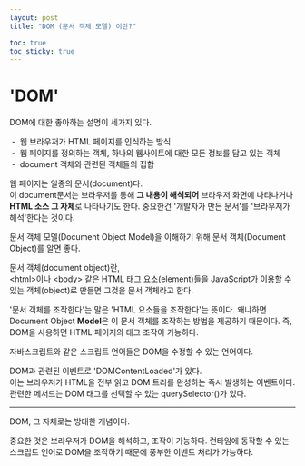 ```yaml
---
layout: post
title: "DOM (문서 객체 모델) 이란?"

toc: true
toc_sticky: true
---
```


# 'DOM'

DOM에 대한 좋아하는 설명이 세가지 있다.

&nbsp;-&nbsp; 웹 브라우저가 HTML 페이지를 인식하는 방식<br>
&nbsp;-&nbsp; 웹 페이지를 정의하는 객체, 하나의 웹사이트에 대한 모든 정보를 담고 있는 객체<br>
&nbsp;-&nbsp; document 객체와 관련된 객체들의 집합<br>

웹 페이지는 일종의 문서(document)다.  
이 document문서는 
브라우저를 통해 **그 내용이 해석되어** 브라우저 화면에 나타나거나 **HTML 소스 그 자체**로 나타나기도 한다. 
중요한건 '개발자가 만든 문서'를 '브라우저가 해석'한다는 것이다.

문서 객체 모델(Document Object Model)을 이해하기 위해
문서 객체(Document Object)를 알면 좋다.

문서 객체(document object)란,  
\<html\>이나 \<body\> 같은 HTML 태그 요소(element)들을 
JavaScript가 이용할 수 있는 객체(object)로 만들면 그것을 문서 객체라고 한다.

'문서 객체를 조작한다'는 말은 'HTML 요소들을 조작한다'는 뜻이다.
왜냐하면 Document Object **Model**은 이 문서 객체를 조작하는 방법을 제공하기 때문이다.
즉, DOM을 사용하면 HTML 페이지의 태그 조작이 가능하다.

자바스크립트와 같은 스크립트 언어들은 DOM을 수정할 수 있는 언어이다.

DOM과 관련된 이벤트로 'DOMContentLoaded'가 있다.  
이는 브라우저가 HTML을 전부 읽고 DOM 트리를 완성하는 즉시 발생하는 이벤트이다.
관련한 메서드는 DOM 태그를 선택할 수 있는 querySelector()가 있다.


--------------------------

DOM, 그 자체로는 방대한 개념이다.

중요한 것은 브라우저가 DOM을 해석하고, 조작이 가능하다.
런타임에 동작할 수 있는 스크립트 언어로 DOM을 조작하기 때문에
풍부한 이벤트 처리가 가능하다.


